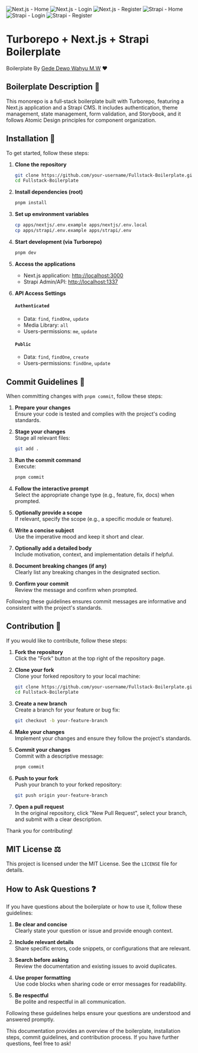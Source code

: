 ![Next.js - Home](public/project/1.png)
![Next.js - Login](public/project/2.png)
![Next.js - Register](public/project/3.png)
![Strapi - Home](public/project/4.png)
![Strapi - Login](public/project/5.png)
![Strapi - Register](public/project/6.png)

# Turborepo + Next.js + Strapi Boilerplate

Boilerplate By [Gede Dewo Wahyu M.W](https://github.com/gdwmw) ❤️

## Boilerplate Description 📖

This monorepo is a full‑stack boilerplate built with Turborepo, featuring a Next.js application and a Strapi CMS. It includes authentication, theme management, state management, form validation, and Storybook, and it follows Atomic Design principles for component organization.

## Installation 🚀

To get started, follow these steps:

1. **Clone the repository**

   ```bash
   git clone https://github.com/your-username/Fullstack-Boilerplate.git
   cd Fullstack-Boilerplate
   ```

2. **Install dependencies (root)**

   ```bash
   pnpm install
   ```

3. **Set up environment variables**

   ```bash
   cp apps/nextjs/.env.example apps/nextjs/.env.local
   cp apps/strapi/.env.example apps/strapi/.env
   ```

4. **Start development (via Turborepo)**

   ```bash
   pnpm dev
   ```

5. **Access the applications**

   - Next.js application: [http://localhost:3000](http://localhost:3000)
   - Strapi Admin/API: [http://localhost:1337](http://localhost:1337)

6. **API Access Settings**

   #### `Authenticated`

   - Data: `find`, `findOne`, `update`
   - Media Library: `all`
   - Users-permissions: `me`, `update`

   #### `Public`

   - Data: `find`, `findOne`, `create`
   - Users-permissions: `findOne`, `update`

## Commit Guidelines 📝

When committing changes with `pnpm commit`, follow these steps:

1. **Prepare your changes**  
   Ensure your code is tested and complies with the project's coding standards.

2. **Stage your changes**  
   Stage all relevant files:

   ```bash
   git add .
   ```

3. **Run the commit command**  
   Execute:

   ```bash
   pnpm commit
   ```

4. **Follow the interactive prompt**  
   Select the appropriate change type (e.g., feature, fix, docs) when prompted.

5. **Optionally provide a scope**  
   If relevant, specify the scope (e.g., a specific module or feature).

6. **Write a concise subject**  
   Use the imperative mood and keep it short and clear.

7. **Optionally add a detailed body**  
   Include motivation, context, and implementation details if helpful.

8. **Document breaking changes (if any)**  
   Clearly list any breaking changes in the designated section.

9. **Confirm your commit**  
   Review the message and confirm when prompted.

Following these guidelines ensures commit messages are informative and consistent with the project's standards.

## Contribution 🤝

If you would like to contribute, follow these steps:

1. **Fork the repository**  
   Click the "Fork" button at the top right of the repository page.

2. **Clone your fork**  
   Clone your forked repository to your local machine:

   ```bash
   git clone https://github.com/your-username/Fullstack-Boilerplate.git
   cd Fullstack-Boilerplate
   ```

3. **Create a new branch**  
   Create a branch for your feature or bug fix:

   ```bash
   git checkout -b your-feature-branch
   ```

4. **Make your changes**  
   Implement your changes and ensure they follow the project's standards.

5. **Commit your changes**  
   Commit with a descriptive message:

   ```bash
   pnpm commit
   ```

6. **Push to your fork**  
   Push your branch to your forked repository:

   ```bash
   git push origin your-feature-branch
   ```

7. **Open a pull request**  
   In the original repository, click "New Pull Request", select your branch, and submit with a clear description.

Thank you for contributing!

## MIT License ⚖️

This project is licensed under the MIT License. See the `LICENSE` file for details.

## How to Ask Questions ❓

If you have questions about the boilerplate or how to use it, follow these guidelines:

1. **Be clear and concise**  
   Clearly state your question or issue and provide enough context.

2. **Include relevant details**  
   Share specific errors, code snippets, or configurations that are relevant.

3. **Search before asking**  
   Review the documentation and existing issues to avoid duplicates.

4. **Use proper formatting**  
   Use code blocks when sharing code or error messages for readability.

5. **Be respectful**  
   Be polite and respectful in all communication.

Following these guidelines helps ensure your questions are understood and answered promptly.

This documentation provides an overview of the boilerplate, installation steps, commit guidelines, and contribution process. If you have further questions, feel free to ask!
